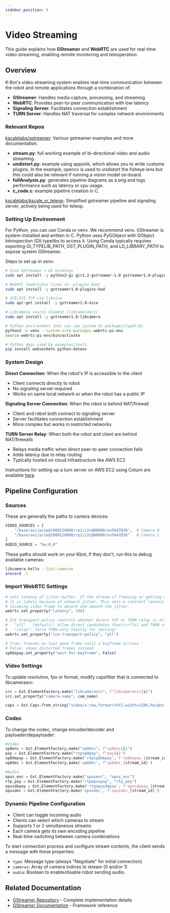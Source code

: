 ```yaml
---
sidebar_position: 6
---
```


# Video Streaming

This guide explains how **GStreamer** and **WebRTC** are used for real-time video streaming, enabling remote monitoring and teleoperation.

## Overview

K-Bot's video streaming system enables real-time communication between the robot and remote applications through a combination of:

- **GStreamer**: Handles media capture, processing, and streaming
- **WebRTC**: Provides peer-to-peer communication with low latency
- **Signaling Server**: Facilitates connection establishment
- **TURN Server**: Handles NAT traversal for complex network environments

### Relevant Repos
[kscalelabs/gstreamer](https://github.com/kscalelabs/gstreamer): Various gstreamer examples and more documentation.
- **stream.py**: full working example of bi-directional video and audio streaming.
- **undistort.py**: example using appsink, which allows you to write custome plugins. In the example, opencv is used to undistort the fisheye lens but this could also be relevant if running a vision model on-board.
- **fullAnalysis.py**: generates pipeline diagrams as a png and logs performance such as latency or cpu usage.
- **c_code.c**: example pipeline creation in C.

[kscalelabs/kscale_vr_teleop](https://github.com/kscalelabs/kbot_vr_teleop): Simplified gstreamer pipeline and signaling server, actively being used for teleop.

### Setting Up Environment
For Python, you can use Conda or venv. We recommend venv. GStreamer is system-installed and written in C. Python uses PyGObject with GObject Introspection (GI) typelibs to access it. Using Conda typically requires exporting GI_TYPELIB_PATH, GST_PLUGIN_PATH, and LD_LIBRARY_PATH to expose system GStreamer.

Steps to set up in venv:

```bash
# Core GStreamer + GI bindings
sudo apt install -y python3-gi gir1.2-gstreamer-1.0 gstreamer1.0-plugins-base

# WebRTC (webrtcbin lives in -plugins-bad)
sudo apt install -y gstreamer1.0-plugins-bad

# ICE/ICE-TCP via libnice
sudo apt-get install -y gstreamer1.0-nice

# Libcamera source element (libcamerasrc)
sudo apt install -y gstreamer1.0-libcamera

# Python environment that can see system GI packages/typelibs
python3 -m venv --system-site-packages webrtc-pi-env
source webrtc-pi-env/bin/activate

# Python deps used by examples/tools
pip install websockets python-dotenv
```

### System Design
**Direct Connection**: When the robot's IP is accessible to the client
- Client connects directly to robot
- No signaling server required
- Works on same local network or when the robot has a public IP

**Signaling Server Connection**: When the robot is behind NAT/firewall
- Client and robot both connect to signaling server
- Server facilitates connection establishment
- More complex but works in restricted networks

**TURN Server Relay**: When both the robot and client are behind NAT/firewalls
- Relays media traffic when direct peer-to-peer connection fails
- Adds latency due to relay routing
- Typically hosted on cloud infrastructure like AWS EC2

Instructions for setting up a turn server on AWS EC2 using Coturn are available [here](https://github.com/kscalelabs/gstreamer)

## Pipeline Configuration
### Sources
These are generally the paths to camera devices:
```python
VIDEO_SOURCES = [
    "/base/axi/pcie@1000120000/rp1/i2c@80000/ov5647@36",  # Camera 0
    "/base/axi/pcie@1000120000/rp1/i2c@88000/ov5647@36"   # Camera 1
]
AUDIO_SOURCE = "hw:0,0"
```
These paths should work on your Kbot, if they don't, run this to debug available cameras:
```bash
libcamera-hello --list-cameras
arecord -l
```

### Import WebRTC Settings
```python
# sets latency of jitter-buffer. If the stream if freezing or getting artifacts,
# it is likely because of network jitter. This sets a constant latency on each
# incoming video frame to absorb and smooth the jitter.
webrtc.set_property("latency", 100)

# ICE transport policy controls whether direct P2P or TURN relay is allowed.
#   "all"   (default): allow direct candidates (host/srflx) and TURN relay
#   "relay": force TURN-only (mainly for testing)
webrtc.set_property("ice-transport-policy", "all")

# True: freezes on last good frame until a keyframe arrives
# False: shows distorted frames instead
vp8depay.set_property("wait-for-keyframe", False) 
```
### Video Settings
To update resolution, fps or format, modify capsfilter that is connected to libcamerasrc:
```python
src = Gst.ElementFactory.make("libcamerasrc", f"libcamerasrc{i}")
src.set_property("camera-name", cam_name)

caps = Gst.Caps.from_string("video/x-raw,format=YUY2,width=1280,height=720,framerate=30/1")
```

### Codec
To change the codec, change encoder/decoder and payloader/depayloader:
```python
#Video
vp8enc = Gst.ElementFactory.make("vp8enc", f"vp8enc{i}")
pay = Gst.ElementFactory.make("rtpvp8pay", f"pay{i}")
vp8depay = Gst.ElementFactory.make('rtpvp8depay', f'vp8depay_{stream_id}')
vp8dec = Gst.ElementFactory.make('vp8dec', f'vp8dec_{stream_id}')

#Audio
opus_enc = Gst.ElementFactory.make("opusenc", "opus_enc")
rtp_pay = Gst.ElementFactory.make("rtpopuspay", "rtp_pay")
opusdepay = Gst.ElementFactory.make('rtpopusdepay', f'opusdepay_{stream_id}')
opusdec = Gst.ElementFactory.make('opusdec', f'opusdec_{stream_id}')
```

### Dynamic Pipeline Configuration
- Client can toggle incoming audio
- Clients can select which cameras to stream
- Supports 1 or 2 simultaneous streams
- Each camera gets its own encoding pipeline
- Real-time switching between camera combinations

To start connection process and configure stream contents, the client sends a message with these properties:

- `type`: Message type (always "Negotiate" for initial connection)
- `cameras`: Array of camera indices to stream (0 and/or 1)
- `audio`: Boolean to enable/disable robot sending audio.

## Related Documentation

- [GStreamer Repository](https://github.com/kscalelabs/gstreamer) - Complete implementation details
- [GStreamer Documentation](https://gstreamer.freedesktop.org/documentation/) - Framework reference
